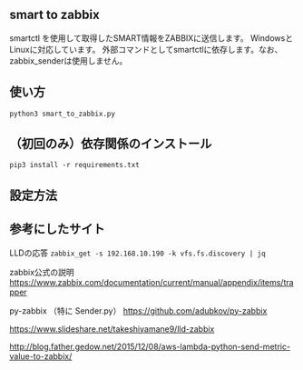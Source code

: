 ## smart to zabbix

smartctl を使用して取得したSMART情報をZABBIXに送信します。
WindowsとLinuxに対応しています。
外部コマンドとしてsmartctlに依存します。なお、zabbix_senderは使用しません。

## 使い方

`python3 smart_to_zabbix.py`

## （初回のみ）依存関係のインストール

`pip3 install -r requirements.txt`

## 設定方法


## 参考にしたサイト

LLDの応答
`zabbix_get -s 192.168.10.190 -k vfs.fs.discovery | jq`

zabbix公式の説明
https://www.zabbix.com/documentation/current/manual/appendix/items/trapper

py-zabbix （特に Sender.py）
https://github.com/adubkov/py-zabbix

https://www.slideshare.net/takeshiyamane9/lld-zabbix

http://blog.father.gedow.net/2015/12/08/aws-lambda-python-send-metric-value-to-zabbix/


